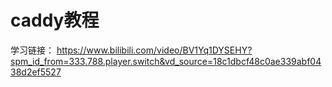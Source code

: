 # caddy教程
学习链接：
https://www.bilibili.com/video/BV1Yq1DYSEHY?spm_id_from=333.788.player.switch&vd_source=18c1dbcf48c0ae339abf0438d2ef5527